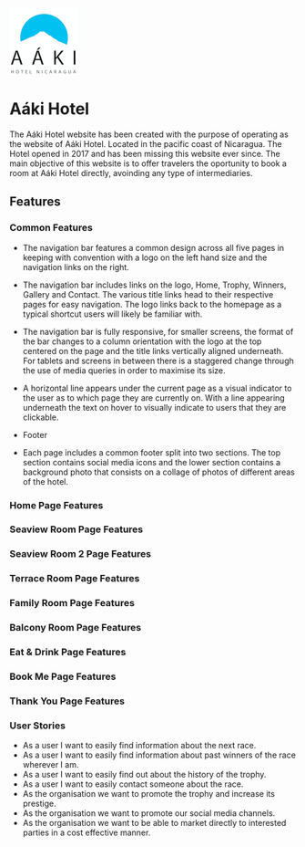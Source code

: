 ![LOGO!](assets/images/aakilogo-1.png)

# Aáki Hotel 

 

 The Aáki Hotel website has been created with the purpose of operating as the website of Aáki Hotel. Located in the pacific coast of Nicaragua. The Hotel opened in 2017 and has been missing this website ever since. The main objective of this website is to offer travelers the oportunity to book a room at Aáki Hotel directly, avoinding any type of intermediaries. 

 ## Features


 ### Common Features 

 * The navigation bar features a common design across all five pages in keeping with convention with a logo on the left hand size and the navigation links on the right.
  * The navigation bar includes links on the logo, Home, Trophy, Winners, Gallery and Contact. The various title links head to their respective pages for easy navigation. The logo links back to the homepage as a typical shortcut users will likely be familiar with.
  * The navigation bar is fully responsive, for smaller screens, the format of the bar changes to a column orientation with the logo at the top centered on the page and the title links vertically aligned underneath. For tablets and screens in between there is a staggered change through the use of media queries in order to maximise its size.
  * A horizontal line appears under the current page as a visual indicator to the user as to which page they are currently on. With a line appearing underneath the text on hover to visually indicate to users that they are clickable.

  * Footer 

  * Each page includes a common footer split into two sections. The top section contains social media icons and the lower section contains a background photo that consists on a collage of photos of different areas of the hotel. 


 ### Home Page Features

 ### Seaview Room Page Features


### Seaview Room 2 Page Features


### Terrace Room Page Features



### Family Room Page Features




### Balcony Room Page Features




### Eat & Drink Page Features




### Book Me Page Features 




### Thank You Page Features



### User Stories
* As a user I want to easily find information about the next race.
* As a user I want to easily find information about past winners of the race wherever I am.
* As a user I want to easily find out about the history of the trophy.
* As a user I want to easily contact someone about the race.
* As the organisation we want to promote the trophy and increase its prestige.
* As the organisation we want to promote our social media channels.
* As the organisation we want to be able to market directly to interested parties in a cost effective manner.
